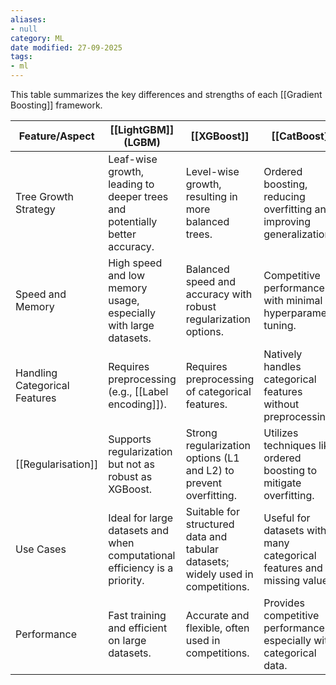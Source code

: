 ```yaml
---
aliases:
- null
category: ML
date modified: 27-09-2025
tags:
- ml
---
```

This table summarizes the key differences and strengths of each [[Gradient Boosting]] framework.

| Feature/Aspect                    | [[LightGBM]] (LGBM)                                                        | [[XGBoost]]                                                                     | [[CatBoost]]                                                           |
| --------------------------------- | -------------------------------------------------------------------------- | ------------------------------------------------------------------------------- | ---------------------------------------------------------------------- |
| Tree Growth Strategy          | Leaf-wise growth, leading to deeper trees and potentially better accuracy. | Level-wise growth, resulting in more balanced trees.                            | Ordered boosting, reducing overfitting and improving generalization.   |
| Speed and Memory              | High speed and low memory usage, especially with large datasets.           | Balanced speed and accuracy with robust regularization options.                 | Competitive performance with minimal hyperparameter tuning.            |
| Handling Categorical Features | Requires preprocessing (e.g., [[Label encoding]]).                             | Requires preprocessing of categorical features.                                 | Natively handles categorical features without preprocessing.           |
| [[Regularisation]]            | Supports regularization but not as robust as XGBoost.                      | Strong regularization options (L1 and L2) to prevent overfitting.               | Utilizes techniques like ordered boosting to mitigate overfitting.     |
| Use Cases                     | Ideal for large datasets and when computational efficiency is a priority.  | Suitable for structured data and tabular datasets; widely used in competitions. | Useful for datasets with many categorical features and missing values. |
| Performance                   | Fast training and efficient on large datasets.                             | Accurate and flexible, often used in competitions.                              | Provides competitive performance, especially with categorical data.    |

